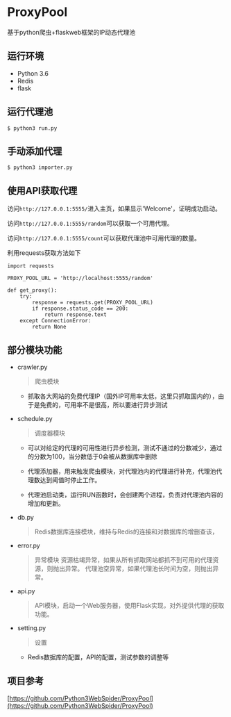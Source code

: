 # ProxyPool
基于python爬虫+flaskweb框架的IP动态代理池

## 运行环境
* Python 3.6
* Redis
* flask

## 运行代理池
`$ python3 run.py `

## 手动添加代理
`$ python3 importer.py `

## 使用API获取代理

访问`http://127.0.0.1:5555/`进入主页，如果显示'Welcome'，证明成功启动。

访问`http://127.0.0.1:5555/random`可以获取一个可用代理。  

访问`http://127.0.0.1:5555/count`可以获取代理池中可用代理的数量。 

利用requests获取方法如下

```
import requests

PROXY_POOL_URL = 'http://localhost:5555/random'

def get_proxy():
    try:
        response = requests.get(PROXY_POOL_URL)
        if response.status_code == 200:
            return response.text
    except ConnectionError:
        return None
```
## 部分模块功能
* crawler.py

  > 爬虫模块

  * 抓取各大网站的免费代理IP（国外IP可用率太低，这里只抓取国内的），由于是免费的，可用率不是很高，所以要进行异步测试


* schedule.py

  > 调度器模块

  * 可以对给定的代理的可用性进行异步检测，测试不通过的分数减少，通过的分数为100，当分数低于0会被从数据库中删除

  * 代理添加器，用来触发爬虫模块，对代理池内的代理进行补充，代理池代理数达到阈值时停止工作。

  * 代理池启动类，运行RUN函数时，会创建两个进程，负责对代理池内容的增加和更新。

* db.py

  > Redis数据库连接模块，维持与Redis的连接和对数据库的增删查该，

* error.py

  > 异常模块
    > 资源枯竭异常，如果从所有抓取网站都抓不到可用的代理资源，则抛出异常。
    > 代理池空异常，如果代理池长时间为空，则抛出异常。

* api.py

  > API模块，启动一个Web服务器，使用Flask实现，对外提供代理的获取功能。

* setting.py

  > 设置
  * Redis数据库的配置，API的配置，测试参数的调整等
## 项目参考

[https://github.com/Python3WebSpider/ProxyPool](https://github.com/Python3WebSpider/ProxyPool)

